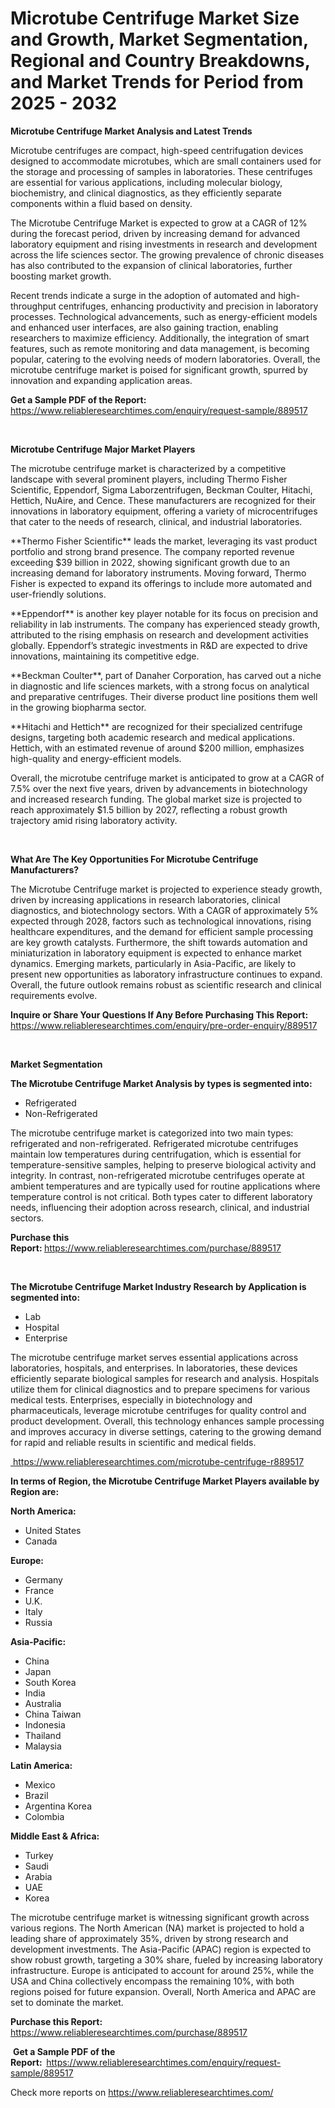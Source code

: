 <p><h1>Microtube Centrifuge Market Size and Growth, Market Segmentation, Regional and Country Breakdowns, and Market Trends for Period from 2025 -  2032</h1></p><p><strong>Microtube Centrifuge Market Analysis and Latest Trends</strong></p>
<p><p>Microtube centrifuges are compact, high-speed centrifugation devices designed to accommodate microtubes, which are small containers used for the storage and processing of samples in laboratories. These centrifuges are essential for various applications, including molecular biology, biochemistry, and clinical diagnostics, as they efficiently separate components within a fluid based on density.</p><p>The Microtube Centrifuge Market is expected to grow at a CAGR of 12% during the forecast period, driven by increasing demand for advanced laboratory equipment and rising investments in research and development across the life sciences sector. The growing prevalence of chronic diseases has also contributed to the expansion of clinical laboratories, further boosting market growth. </p><p>Recent trends indicate a surge in the adoption of automated and high-throughput centrifuges, enhancing productivity and precision in laboratory processes. Technological advancements, such as energy-efficient models and enhanced user interfaces, are also gaining traction, enabling researchers to maximize efficiency. Additionally, the integration of smart features, such as remote monitoring and data management, is becoming popular, catering to the evolving needs of modern laboratories. Overall, the microtube centrifuge market is poised for significant growth, spurred by innovation and expanding application areas.</p></p>
<p><strong>Get a Sample PDF of the Report:&nbsp;</strong> <a href="https://www.reliableresearchtimes.com/enquiry/request-sample/889517?utm_campaign=2326&utm_medium=2&utm_source=Github&utm_content=ia&utm_term=09042025&utm_id=microtube-centrifuge">https://www.reliableresearchtimes.com/enquiry/request-sample/889517</a></p>
<p>&nbsp;</p>
<p><strong>Microtube Centrifuge Major Market Players</strong></p>
<p><p>The microtube centrifuge market is characterized by a competitive landscape with several prominent players, including Thermo Fisher Scientific, Eppendorf, Sigma Laborzentrifugen, Beckman Coulter, Hitachi, Hettich, NuAire, and Cence. These manufacturers are recognized for their innovations in laboratory equipment, offering a variety of microcentrifuges that cater to the needs of research, clinical, and industrial laboratories.</p><p>**Thermo Fisher Scientific** leads the market, leveraging its vast product portfolio and strong brand presence. The company reported revenue exceeding $39 billion in 2022, showing significant growth due to an increasing demand for laboratory instruments. Moving forward, Thermo Fisher is expected to expand its offerings to include more automated and user-friendly solutions.</p><p>**Eppendorf** is another key player notable for its focus on precision and reliability in lab instruments. The company has experienced steady growth, attributed to the rising emphasis on research and development activities globally. Eppendorf’s strategic investments in R&D are expected to drive innovations, maintaining its competitive edge.</p><p>**Beckman Coulter**, part of Danaher Corporation, has carved out a niche in diagnostic and life sciences markets, with a strong focus on analytical and preparative centrifuges. Their diverse product line positions them well in the growing biopharma sector.</p><p>**Hitachi and Hettich** are recognized for their specialized centrifuge designs, targeting both academic research and medical applications. Hettich, with an estimated revenue of around $200 million, emphasizes high-quality and energy-efficient models.</p><p>Overall, the microtube centrifuge market is anticipated to grow at a CAGR of 7.5% over the next five years, driven by advancements in biotechnology and increased research funding. The global market size is projected to reach approximately $1.5 billion by 2027, reflecting a robust growth trajectory amid rising laboratory activity.</p></p>
<p>&nbsp;</p>
<p><strong>What Are The Key Opportunities For Microtube Centrifuge Manufacturers?</strong></p>
<p><p>The Microtube Centrifuge market is projected to experience steady growth, driven by increasing applications in research laboratories, clinical diagnostics, and biotechnology sectors. With a CAGR of approximately 5% expected through 2028, factors such as technological innovations, rising healthcare expenditures, and the demand for efficient sample processing are key growth catalysts. Furthermore, the shift towards automation and miniaturization in laboratory equipment is expected to enhance market dynamics. Emerging markets, particularly in Asia-Pacific, are likely to present new opportunities as laboratory infrastructure continues to expand. Overall, the future outlook remains robust as scientific research and clinical requirements evolve.</p></p>
<p><strong>Inquire or Share Your Questions If Any Before Purchasing This Report:</strong> <a href="https://www.reliableresearchtimes.com/enquiry/pre-order-enquiry/889517?utm_campaign=2326&utm_medium=2&utm_source=Github&utm_content=ia&utm_term=09042025&utm_id=microtube-centrifuge">https://www.reliableresearchtimes.com/enquiry/pre-order-enquiry/889517</a></p>
<p>&nbsp;</p>
<p><strong>Market Segmentation</strong></p>
<p><strong>The Microtube Centrifuge Market Analysis by types is segmented into:</strong></p>
<p><ul><li>Refrigerated</li><li>Non-Refrigerated</li></ul></p>
<p><p>The microtube centrifuge market is categorized into two main types: refrigerated and non-refrigerated. Refrigerated microtube centrifuges maintain low temperatures during centrifugation, which is essential for temperature-sensitive samples, helping to preserve biological activity and integrity. In contrast, non-refrigerated microtube centrifuges operate at ambient temperatures and are typically used for routine applications where temperature control is not critical. Both types cater to different laboratory needs, influencing their adoption across research, clinical, and industrial sectors.</p></p>
<p><strong>Purchase this Report:&nbsp;</strong><a href="https://www.reliableresearchtimes.com/purchase/889517?utm_campaign=2326&utm_medium=2&utm_source=Github&utm_content=ia&utm_term=09042025&utm_id=microtube-centrifuge">https://www.reliableresearchtimes.com/purchase/889517</a></p>
<p>&nbsp;</p>
<p><strong>The Microtube Centrifuge Market Industry Research by Application is segmented into:</strong></p>
<p><ul><li>Lab</li><li>Hospital</li><li>Enterprise</li></ul></p>
<p><p>The microtube centrifuge market serves essential applications across laboratories, hospitals, and enterprises. In laboratories, these devices efficiently separate biological samples for research and analysis. Hospitals utilize them for clinical diagnostics and to prepare specimens for various medical tests. Enterprises, especially in biotechnology and pharmaceuticals, leverage microtube centrifuges for quality control and product development. Overall, this technology enhances sample processing and improves accuracy in diverse settings, catering to the growing demand for rapid and reliable results in scientific and medical fields.</p></p>
<p><a href="https://www.reliableresearchtimes.com/microtube-centrifuge-r889517?utm_campaign=2326&utm_medium=2&utm_source=Github&utm_content=ia&utm_term=09042025&utm_id=microtube-centrifuge">&nbsp;https://www.reliableresearchtimes.com/microtube-centrifuge-r889517</a></p>
<p><strong>In terms of Region, the Microtube Centrifuge Market Players available by Region are:</strong></p>
<p>
    <p> <strong> North America: </strong>
        <ul>
            <li>United States</li>
            <li>Canada</li>
        </ul>
        </p> 
    <p> <strong> Europe: </strong>
        <ul>
            <li>Germany</li>
            <li>France</li>
            <li>U.K.</li>
            <li>Italy</li>
            <li>Russia</li>
        </ul>
        </p> 
    <p> <strong> Asia-Pacific: </strong>
        <ul>
            <li>China</li>
            <li>Japan</li>
            <li>South Korea</li>
            <li>India</li>
            <li>Australia</li>
            <li>China Taiwan</li>
            <li>Indonesia</li>
            <li>Thailand</li>
            <li>Malaysia</li>
        </ul>
        </p> 
    <p> <strong> Latin America: </strong>
        <ul>
            <li>Mexico</li>
            <li>Brazil</li>
            <li>Argentina Korea</li>
            <li>Colombia</li>
        </ul>
        </p> 
    <p> <strong> Middle East & Africa: </strong>
        <ul>
            <li>Turkey</li>
            <li>Saudi</li>
            <li>Arabia</li>
            <li>UAE</li>
            <li>Korea</li>
        </ul>
    </p>
    </p>
<p><p>The microtube centrifuge market is witnessing significant growth across various regions. The North American (NA) market is projected to hold a leading share of approximately 35%, driven by strong research and development investments. The Asia-Pacific (APAC) region is expected to show robust growth, targeting a 30% share, fueled by increasing laboratory infrastructure. Europe is anticipated to account for around 25%, while the USA and China collectively encompass the remaining 10%, with both regions poised for future expansion. Overall, North America and APAC are set to dominate the market.</p></p>
<p><strong>Purchase this Report: </strong><a href="https://www.reliableresearchtimes.com/purchase/889517?utm_campaign=2326&utm_medium=2&utm_source=Github&utm_content=ia&utm_term=09042025&utm_id=microtube-centrifuge">https://www.reliableresearchtimes.com/purchase/889517</a></p>
<p>&nbsp;<strong>Get a Sample PDF of the Report:&nbsp;&nbsp;</strong><a href="https://www.reliableresearchtimes.com/enquiry/request-sample/889517?utm_campaign=2326&utm_medium=2&utm_source=Github&utm_content=ia&utm_term=09042025&utm_id=microtube-centrifuge">https://www.reliableresearchtimes.com/enquiry/request-sample/889517</a></p>
<p><strong></strong></p>
<p>Check more reports on <a href="https://www.reliableresearchtimes.com/?utm_campaign=2326&utm_medium=2&utm_source=Github&utm_content=ia&utm_term=09042025&utm_id=microtube-centrifuge">https://www.reliableresearchtimes.com/</a></p>